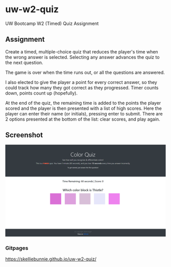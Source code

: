 # uw-w2-quiz
UW Bootcamp W2 (Timed) Quiz Assignment

## Assignment
Create a timed, multiple-choice quiz that reduces the player's time when the wrong answer is selected. Selecting any answer advances the quiz to the next question.

The game is over when the time runs out, or all the questions are answered.

I also elected to give the player a point for every correct answer, so they could track how many they got correct as they progressed. Timer counts down, points count up (hopefully).

At the end of the quiz, the remaining time is added to the points the player scored and the player is then presented with a list of high scores. Here the player can enter their name (or initials), pressing enter to submit. There are 2 options presented at the bottom of the list: clear scores, and play again.

## Screenshot
![Screenshot of Quiz Page](assets/screenshot-updated.png?raw=true "Screenshot")

### Gitpages
https://skelliebunnie.github.io/uw-w2-quiz/
